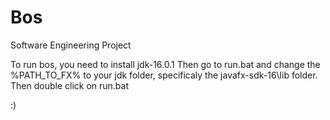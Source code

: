 # Bos
 Software Engineering Project

To run bos, you need to install jdk-16.0.1
Then go to run.bat and change the %PATH_TO_FX% to your jdk folder, specificaly the javafx-sdk-16\lib folder.
Then double click on run.bat

:)
